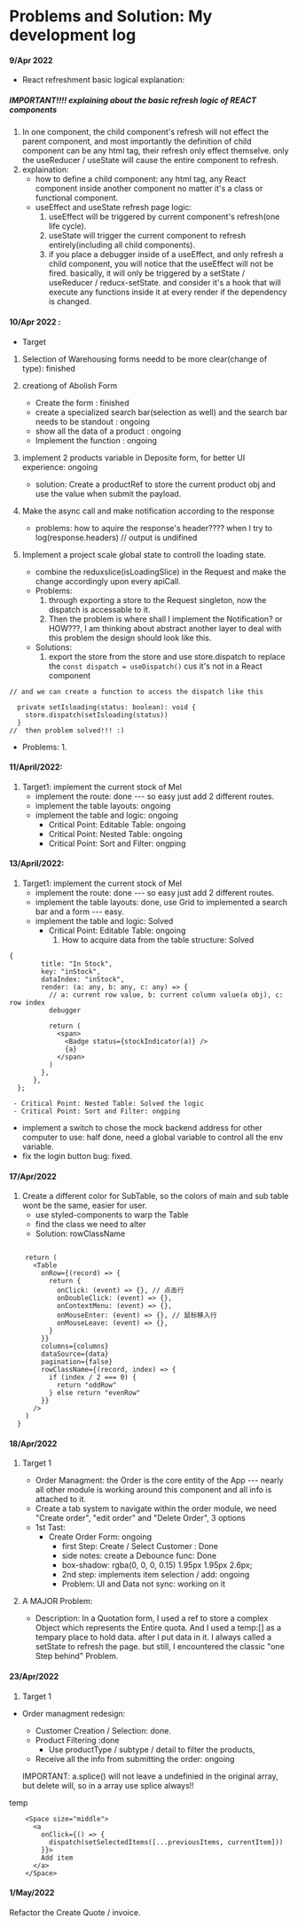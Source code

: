 # Problems and Solution: My development log

#### 9/Apr 2022

- React refreshment basic logical explanation:

##### IMPORTANT!!!! explaining about the basic refresh logic of REACT components

1. In one component, the child component's refresh will not effect the parent component, and most importantly the definition of child component can be any html tag, their refresh only effect themselve. only the useReducer / useState will cause the entire component to refresh.
2. explaination:
   - how to define a child component: any html tag, any React component inside another component no matter it's a class or functional component.
   - useEffect and useState refresh page logic:
     1. useEffect will be triggered by current component's refresh(one life cycle).
     2. useState will trigger the current component to refresh entirely(including all child components).
     3. if you place a debugger inside of a useEffect, and only refresh a child component, you will notice that the useEffect will not be fired. basically, it will only be triggered by a setState / useReducer / reducx-setState. and consider it's a hook that will execute any functions inside it at every render if the dependency is changed.

#### 10/Apr 2022 :

- Target

1. Selection of Warehousing forms needd to be more clear(change of type): finished

2. creationg of Abolish Form

   - Create the form : finished
   - create a specialized search bar(selection as well) and the search bar needs to be standout : ongoing
   <!-- - be able to switch from abolish to edit product info -->
   - show all the data of a product : ongoing
   - Implement the function : ongoing

3. implement 2 products variable in Deposite form, for better UI experience: ongoing

   - solution: Create a productRef to store the current product obj and use the value when submit the payload.

4. Make the async call and make notification according to the response

   - problems: how to aquire the response's header???? when I try to log(response.headers) // output is undifined

5. Implement a project scale global state to controll the loading state.
   - combine the reduxslice(isLoadingSlice) in the Request and make the change accordingly upon every apiCall.
   - Problems:
     1. through exporting a store to the Request singleton, now the dispatch is accessable to it.
     2. Then the problem is where shall I implement the Notification? or HOW???, I am thinking about abstract another layer to deal with this problem the design should look like this.
   - Solutions:
     1. export the store from the store and use store.dispatch to replace the `const dispatch = useDispatch()` cus it's not in a React component

```
// and we can create a function to access the dispatch like this

  private setIsloading(status: boolean): void {
    store.dispatch(setIsloading(status))
  }
//  then problem solved!!! :)
```

- Problems:
  1.

#### 11/April/2022:

1. Target1: implement the current stock of Mel
   - implement the route: done --- so easy just add 2 different routes.
   - implement the table layouts: ongoing
   - implement the table and logic: ongoing
     - Critical Point: Editable Table: ongoing
     - Critical Point: Nested Table: ongoing
     - Critical Point: Sort and Filter: ongping

#### 13/April/2022:

1. Target1: implement the current stock of Mel
   - implement the route: done --- so easy just add 2 different routes.
   - implement the table layouts: done, use Grid to implemented a search bar and a form --- easy.
   - implement the table and logic: Solved
     - Critical Point: Editable Table: ongoing
       1. How to acquire data from the table structure: Solved

```
{
        title: "In Stock",
        key: "inStock",
        dataIndex: "inStock",
        render: (a: any, b: any, c: any) => {
          // a: current row value, b: current column value(a obj), c: row index
          debugger

          return (
            <span>
              <Badge status={stockIndicator(a)} />
              {a}
            </span>
          )
        },
      },
  };
```

     - Critical Point: Nested Table: Solved the logic
     - Critical Point: Sort and Filter: ongping

- implement a switch to chose the mock backend address for other computer to use: half done, need a global variable to control all the env variable.
- fix the login button bug: fixed.

#### 17/Apr/2022

1. Create a different color for SubTable, so the colors of main and sub table wont be the same, easier for user.
   - use styled-components to warp the Table
   - find the class we need to alter
   - Solution: rowClassName

```

    return (
      <Table
        onRow={(record) => {
          return {
            onClick: (event) => {}, // 点击行
            onDoubleClick: (event) => {},
            onContextMenu: (event) => {},
            onMouseEnter: (event) => {}, // 鼠标移入行
            onMouseLeave: (event) => {},
          }
        }}
        columns={columns}
        dataSource={data}
        pagination={false}
        rowClassName={(record, index) => {
          if (index / 2 === 0) {
            return "oddRow"
          } else return "evenRow"
        }}
      />
    )
  }
```

#### 18/Apr/2022

1.  Target 1

    - Order Managment: the Order is the core entity of the App --- nearly all other module is working around this component and all info is attached to it.
    - Create a tab system to navigate within the order module, we need "Create order", "edit order" and "Delete Order", 3 options
    - 1st Tast:
      - Create Order Form: ongoing
        - first Step: Create / Select Customer : Done
        - side notes: create a Debounce func: Done
        - box-shadow: rgba(0, 0, 0, 0.15) 1.95px 1.95px 2.6px;
        - 2nd step: implements item selection / add: ongoing
        - Problem: UI and Data not sync: working on it

2.  A MAJOR Problem:
    - Description: In a Quotation form, I used a ref to store a complex Object which represents the Entire quota. And I used a temp:[] as a tempary place to hold data. after I put data in it. I always called a setState to refresh the page. but still, I encountered the classic "one Step behind" Problem.

#### 23/Apr/2022

1. Target 1

- Order managment redesign:

  - Customer Creation / Selection: done.
  - Product Filtering :done
    - Use productType / subtype / detail to filter the products,
  - Receive all the info from submitting the order: ongoing

  IMPORTANT: a.splice() will not leave a undefinied in the original array, but delete will, so in a array use splice always!!

temp

        <Space size="middle">
          <a
            onClick={() => {
              dispatch(setSelectedItems([...previousItems, currentItem]))
            }}>
            Add item
          </a>
        </Space>

#### 1/May/2022

Refactor the Create Quote / invoice.
